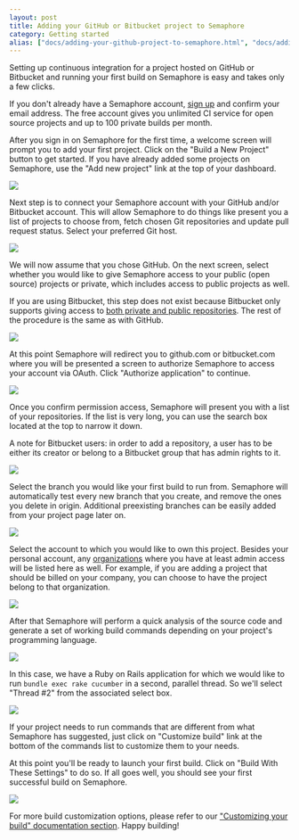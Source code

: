 ```yaml
---
layout: post
title: Adding your GitHub or Bitbucket project to Semaphore
category: Getting started
alias: ["docs/adding-your-github-project-to-semaphore.html", "docs/adding-your-bitbucket-project-to-semaphore.html"]
---
```


Setting up continuous integration for a project hosted on GitHub or Bitbucket
and running your first build on Semaphore is easy and takes only a few clicks.

If you don't already have a Semaphore account, [sign up](/users/sign_up) and
confirm your email address. The free account gives you unlimited CI service for
open source projects and up to 100 private builds per month.

After you sign in on Semaphore for the first time, a welcome screen will prompt
you to add your first project. Click on the "Build a New Project" button to get
started.  If you have already added some projects on Semaphore, use the "Add new
project" link at the top of your dashboard.

<img src="/docs/assets/img/adding-new-project/build-new-project.png" class="img-responsive img-bordered">

Next step is to connect your Semaphore account with your GitHub and/or Bitbucket
account. This will allow Semaphore to do things like present you a list of
projects to choose from, fetch chosen Git repositories and update pull request
status. Select your preferred Git host.

<img src="/docs/assets/img/adding-new-project/select-github-or-bitbucket.png" class="img-responsive img-bordered">

We will now assume that you chose GitHub. On the next screen, select whether you
would like to give Semaphore access to your public (open source) projects or
private, which includes access to public projects as well.

If you are using Bitbucket, this step does not exist because Bitbucket only supports
giving access to [both private and public
repositories](https://confluence.atlassian.com/display/BITBUCKET/OAuth+FAQ#OAuthFAQ-DoIhavegranularcontrolofOAuthpermissions%28scopes%29).
The rest of the procedure is the same as with GitHub.

<img src="/docs/assets/img/adding-new-project/choose-public-private-github-scope.png" class="img-responsive img-bordered">

At this point Semaphore will redirect you to github.com or bitbucket.com where
you will be presented a screen to authorize Semaphore to access your account via
OAuth.  Click "Authorize application" to continue.

<img src="/docs/assets/img/adding-new-project/authorize-semaphore-for-github.png" class="img-responsive img-bordered">

Once you confirm permission access, Semaphore will present you with a list of
your repositories. If the list is very long, you can use the search box located
at the top to narrow it down.

A note for Bitbucket users: in order to add a repository, a user has to be
either its creator or belong to a Bitbucket group that has admin rights to it.

<img src="/docs/assets/img/adding-new-project/select-project.png" class="img-responsive img-bordered">

Select the branch you would like your first build to run from. Semaphore will
automatically test every new branch that you create, and remove the ones you
delete in origin. Additional preexisting branches can be easily added from your
project page later on.

<img src="/docs/assets/img/adding-new-project/select-branch.png" class="img-responsive img-bordered">

Select the account to which you would like to own this project. Besides your
personal account, any
[organizations](/organizations/setting-up-an-organization.html) where you have
at least admin access will be listed here as well. For example, if you are
adding a project that should be billed on your company, you can choose to have
the project belong to that organization.

<img src="/docs/assets/img/adding-new-project/select-account.png" class="img-responsive img-bordered">

After that Semaphore will perform a quick analysis of the source code and
generate a set of working build commands depending on your project's programming
language.

<img src="/docs/assets/img/adding-new-project/analysis-results.png" class="img-responsive img-bordered">

In this case, we have a Ruby on Rails application for which we would like to run
`bundle exec rake cucumber` in a second, parallel thread. So we'll select
"Thread #2" from the associated select box.

<img src="/docs/assets/img/adding-new-project/thread2.png" class="img-responsive img-bordered">

If your project needs to run commands that are different from what Semaphore has
suggested, just click on "Customize build" link at the bottom of the commands
list to customize them to your needs.

At this point you'll be ready to launch your first build. Click on "Build With
These Settings" to do so. If all goes well, you should see your first successful
build on Semaphore.

<img src="/docs/assets/img/adding-new-project/green-build.png" class="img-responsive img-bordered">

For more build customization options, please refer to our ["Customizing your
build" documentation section](/docs). Happy building!
